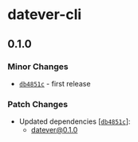 # datever-cli

## 0.1.0
### Minor Changes



- [`db4851c`](https://github.com/flisboac/datever/commit/db4851c103a598f3ef8f6ddc20d693b4e3ce104f) - first release


### Patch Changes

- Updated dependencies [[`db4851c`](https://github.com/flisboac/datever/commit/db4851c103a598f3ef8f6ddc20d693b4e3ce104f)]:
  - datever@0.1.0

